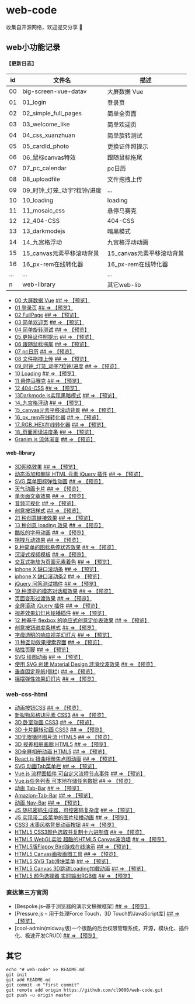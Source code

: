 # web-code

收集自开源网络，欢迎提交分享 🎉

## web小功能记录

#### 【更新日志】

| id | 文件名 | 描述 |
| --- | --- | --
| 00 | big-screen-vue-datav | 大屏数据 Vue|
| 01 | 01_login | 登录页 |
| 02 | 02_simple_full_pages | 简单全页面 |
| 03 | 03_welcome_like | 简单欢迎页 |
| 04 | 04_css_xuanzhuan | 简单旋转测试 |
| 05 | 05_cardId_photo | 更换证件照提示 |
| 06 | 06_鼠标canvas特效 | 跟随鼠标拖尾 |
| 07 | 07_pc_calendar | pc日历 |
| 08 | 08_uploadfile | 文件拖拽上传 |
| 09 | 09_时钟_灯笼_动字?粒钟/进度 | ... |
| 10 | 10_loading | loading |
| 11 | 11_mosaic_css | 悬停马赛克 |
| 12 | 12_404-CSS | 404-CSS |
| 13 | 13_darkmodejs | 暗黑模式 |
| 14 | 14_九宫格浮动 | 九宫格浮动动画 |
| 15 | 15_canvas元素平移滚动背景 | 15_canvas元素平移滚动背景 |
| 16 | 16_px-rem在线转化器 | 16_px-rem在线转化器 |
| ... | ... | ... |
| n | web-library | 其它web-lib |


* [00 大屏数据 Vue](big-screen-vue-datav ) <a href="http://cl9000.gitee.io/web-code/big-screen-vue-datav/"> ## => 【预览】</a>
* [01 登录页](01_login) <a href="http://cl9000.gitee.io/web-code/01_login/"> ## => 【预览】</a>
* [02 FullPage](02_simple_full_pages) <a href="http://cl9000.gitee.io/web-code/02_simple_full_pages/"> ## => 【预览】</a>
* [03 简单欢迎页](03_welcome_like) <a href="http://cl9000.gitee.io/web-code/03_welcome_like/"> ## => 【预览】</a>
* [04 简单旋转测试](04_css_xuanzhuan) <a href="http://cl9000.gitee.io/web-code/04_css_xuanzhuan/"> ## => 【预览】</a>
* [05 更换证件照提示](05_cardId_photo) <a href="http://cl9000.gitee.io/web-code/05_cardId_photo/"> ## => 【预览】</a>
* [06 跟随鼠标拖尾](06_鼠标canvas特效) <a href="http://cl9000.gitee.io/web-code/06_鼠标canvas特效/"> ## => 【预览】</a>
* [07 pc日历](07_pc_calendar) <a href="http://cl9000.gitee.io/web-code/07_pc_calendar/"> ## => 【预览】</a>
* [08 文件拖拽上传](08_uploadfile) <a href="http://cl9000.gitee.io/web-code/08_uploadfile/"> ## => 【预览】</a>
* [09_时钟_灯笼_动字?粒钟/进度](09_时钟_灯笼_动字?粒钟/进度) <a href="http://cl9000.gitee.io/web-code/web-library/3DGridEffect/"> ## => 【预览】</a>
* [10 Loading](10_loading) <a href="http://cl9000.gitee.io/web-code/10_loading/"> ## => 【预览】</a>
* [11 悬停马赛克](11_mosaic_css) <a href="http://cl9000.gitee.io/web-code/11_mosaic_css/"> ## => 【预览】</a>
* [12 404-CSS](12_404-CSS) <a href="http://cl9000.gitee.io/web-code/12_404-CSS/"> ## => 【预览】</a>
* [13Darkmode.js实现黑暗模式](13_darkmodejs) <a href="http://cl9000.gitee.io/web-code/13_darkmodejs/"> ## => 【预览】</a>
* [14_九宫格浮动](14_九宫格浮动) <a href="http://cl9000.gitee.io/web-code/14_九宫格浮动/"> ## => 【预览】</a>
* [15_canvas元素平移滚动背景](15_canvas元素平移滚动背景) <a href="http://cl9000.gitee.io/web-code/15_canvas元素平移滚动背景/"> ## => 【预览】</a>
* [16_px_rem在线转化器](16_px_rem在线转化器) <a href="http://cl9000.gitee.io/web-code/16_px_rem在线转化器/"> ## => 【预览】</a>
* [17_RGB_HEX在线转化器](17_RGB_HEX在线转化器) <a href="http://cl9000.gitee.io/web-code/17_RGB_HEX在线转化器/"> ## => 【预览】</a>
* [18_页面阅读进度条](18_页面阅读进度条) <a href="http://cl9000.gitee.io/web-code/18_页面阅读进度条/"> ## => 【预览】</a>
* [Granim.js 流体渐变](granim.js) <a href="https://sarcadass.github.io/granim.js/"> ## => 【预览】</a>



#### web-library
* [3D网格效果](web-library/3DGridEffect) <a href="http://cl9000.gitee.io/web-code/web-library/3DGridEffect/"> ## => 【预览】</a>
* [动态添加和删除 HTML 元素 jQuery 插件](web-library/addel) <a href="http://cl9000.gitee.io/web-code/web-library/addel/"> ## => 【预览】</a>
* [SVG 菜单图标弹性动画](web-library/AnimatedMenuIcon) <a href="http://cl9000.gitee.io/web-code/web-library/AnimatedMenuIcon/"> ## => 【预览】</a>
* [天气动画卡片](web-library/AnimatedWeatherCards) <a href="http://cl9000.gitee.io/web-code/web-library/AnimatedWeatherCards/"> ## => 【预览】</a>
* [单页面文章效果](web-library/ArticleIntroEffects) <a href="http://cl9000.gitee.io/web-code/web-library/ArticleIntroEffects/"> ## => 【预览】</a>
* [音频可视化](web-library/AudioVisualizers) <a href="http://cl9000.gitee.io/web-code/web-library/AudioVisualizers/"> ## => 【预览】</a>
* [创意按钮样式](web-library/CreativeButtons) <a href="http://cl9000.gitee.io/web-code/web-library/CreativeButtons/"> ## => 【预览】</a>
* [21 种创意链接效果](web-library/CreativeLinkEffects) <a href="http://cl9000.gitee.io/web-code/web-library/CreativeLinkEffects/"> ## => 【预览】</a>
* [13 种创意 loading 效果](web-library/CreativeLoadingEffects) <a href="http://cl9000.gitee.io/web-code/web-library/CreativeLoadingEffects/"> ## => 【预览】</a>
* [酷炫的字母动画](web-library/DecorativeLetterAnimations) <a href="http://cl9000.gitee.io/web-code/web-library/DecorativeLetterAnimations/"> ## => 【预览】</a>
* [拖拽互动效果](web-library/DragDropInteractions) <a href="http://cl9000.gitee.io/web-code/web-library/DragDropInteractions/"> ## => 【预览】</a>
* [9 种简单的图标悬停状态效果](web-library/IconHoverEffects) <a href="http://cl9000.gitee.io/web-code/web-library/IconHoverEffects/"> ## => 【预览】</a>
* [沉浸式视频模板](web-library/immersive-video-template) <a href="http://cl9000.gitee.io/web-code/web-library/immersive-video-template/"> ## => 【预览】</a>
* [交互式拖放为页面元素着色](web-library/InteractiveColoringConcept) <a href="http://cl9000.gitee.io/web-code/web-library/InteractiveColoringConcept/"> ## => 【预览】</a>
* [iphone X 缺口滚动条](web-library/iphone-notch-scroll) <a href="http://cl9000.gitee.io/web-code/web-library/iphone-notch-scroll/"> ## => 【预览】</a>
* [iphone X 缺口滚动条2](web-library/iphone-notch-scroll-2) <a href="http://cl9000.gitee.io/web-code/web-library/iphone-notch-scroll-2/"> ## => 【预览】</a>
* [jQuery 问答测试插件](web-library/jQuery-Quiz) <a href="http://cl9000.gitee.io/web-code/web-library/jQuery-Quiz/"> ## => 【预览】</a>
* [19 种漂亮的模态对话框效果](web-library/ModalWindowEffects) <a href="http://cl9000.gitee.io/web-code/web-library/ModalWindowEffects/"> ## => 【预览】</a>
* [页面变形过渡效果](web-library/MorphingPageTransition) <a href="http://cl9000.gitee.io/web-code/web-library/MorphingPageTransition/"> ## => 【预览】</a>
* [全屏滚动 jQuery 插件](web-library/pagePiling.js) <a href="http://cl9000.gitee.io/web-code/web-library/pagePiling.js/"> ## => 【预览】</a>
* [视差效果幻灯片轮播插件](web-library/parallax-Flickity) <a href="http://cl9000.gitee.io/web-code/web-library/parallax-Flickity/"> ## => 【预览】</a>
* [12 种基于 flexbox 的响应式创意定价表效果](web-library/PricingTablesInspiration) <a href="http://cl9000.gitee.io/web-code/web-library/PricingTablesInspiration/"> ## => 【预览】</a>
* [创意按钮进度条样式](web-library/ProgressButtonStyles) <a href="http://cl9000.gitee.io/web-code/web-library/ProgressButtonStyles/"> ## => 【预览】</a>
* [字母透明的响应视差幻灯片](web-library/ResponsiveParallaxDrag-Slider) <a href="http://cl9000.gitee.io/web-code/web-library/ResponsiveParallaxDrag-Slider/"> ## => 【预览】</a>
* [11 种互动效果搜索界面](web-library/SearchUIEffects) <a href="http://cl9000.gitee.io/web-code/web-library/SearchUIEffects/"> ## => 【预览】</a>
* [粘性页脚](web-library/sticky-footers) <a href="http://cl9000.gitee.io/web-code/web-library/sticky-footers/"> ## => 【预览】</a>
* [SVG 绘图动画](web-library/SVGDrawingAnimation) <a href="http://cl9000.gitee.io/web-code/web-library/SVGDrawingAnimation/"> ## => 【预览】</a>
* [使用 SVG 创建 Material Design 涟漪纹波效果](web-library/svgripples) <a href="http://cl9000.gitee.io/web-code/web-library/svgripples/"> ## => 【预览】</a>
* [垂直固定导航(侧栏)](web-library/vertical-fixed-navigation) <a href="http://cl9000.gitee.io/web-code/web-library/vertical-fixed-navigation/"> ## => 【预览】</a>
* [摇摆弹性效果幻灯片](web-library/WobblySlideshowEffect) <a href="http://cl9000.gitee.io/web-code/web-library/WobblySlideshowEffect/"> ## => 【预览】</a>

### web-css-html
* [动画按钮CSS](web-css-html/css3-animated-buttons) <a href="http://cl9000.gitee.io/web-code/web-css-html/css3-animated-buttons/"> ## => 【预览】</a>
* [新拟物风格UI元素 CSS3](web-css-html/css3-neumorphic-elements) <a href="http://cl9000.gitee.io/web-code/web-css-html/css3-neumorphic-elements/"> ## => 【预览】</a>
* [3D 卧室动画 CSS3](web-css-html/css3-3d-bedroom) <a href="http://cl9000.gitee.io/web-code/web-css-html/css3-3d-bedroom/"> ## => 【预览】</a>
* [3D 卡片翻转动画 CSS3](web-css-html/css3-3d-card-rotate) <a href="http://cl9000.gitee.io/web-code/web-css-html/css3-3d-card-rotate/"> ## => 【预览】</a>
* [3D无限循环图片流 HTML5](web-css-html/html5-3d-infinite-flow) <a href="http://cl9000.gitee.io/web-code/web-css-html/html5-3d-infinite-flow/"> ## => 【预览】</a>
* [3D 视差相册画廊 HTML5](web-css-html/html5-3d-parallax-photos) <a href="http://cl9000.gitee.io/web-code/web-css-html/html5-3d-parallax-photos/"> ## => 【预览】</a>
* [3D全屏相册动画 HTML5](web-css-html/html5-3d-slider) <a href="http://cl9000.gitee.io/web-code/web-css-html/html5-3d-slider/"> ## => 【预览】</a>
* [React.js 扭曲相册焦点图动画](web-css-html/react-js-image-slider) <a href="http://cl9000.gitee.io/web-code/web-css-html/react-js-image-slider/"> ## => 【预览】</a>
* [SVG 动画Tab菜单栏](web-css-html/svg-animated-tab-menu) <a href="http://cl9000.gitee.io/web-code/web-css-html/svg-animated-tab-menu/"> ## => 【预览】</a>
* [Vue.js 流程图插件 可自定义流程节点事件](web-css-html/vue-js-flow-chart) <a href="http://cl9000.gitee.io/web-code/web-css-html/vue-js-flow-chart/"> ## => 【预览】</a>
* [Vue.js任务列表 可本地存储任务数据](web-css-html/vue-js-todo-list) <a href="http://cl9000.gitee.io/web-code/web-css-html/vue-js-todo-list/"> ## => 【预览】</a>
* [动画 Tab-Bar](web-css-html/animated-tab-bar_v2.0) <a href="http://cl9000.gitee.io/web-code/web-css-html/animated-tab-bar_v2.0/"> ## => 【预览】</a>
* [Amazion-Tab-Bar](web-css-html/amazion-tab-bar) <a href="http://cl9000.gitee.io/web-code/web-css-html/amazion-tab-bar/"> ## => 【预览】</a>
* [动画 Nav-Bar](web-css-html/aNavigation-Bar) <a href="http://cl9000.gitee.io/web-code/web-css-html/Navigation-Bar/"> ## => 【预览】</a>
* [JS 随机密码生成器，可控密码复杂度](web-css-html/js-passwd-generator) <a href="http://cl9000.gitee.io/web-code/web-css-html/js-passwd-generator/"> ## => 【预览】</a>
* [JS 实现带二级菜单的图片轮播动画](web-css-html/js-image-player-menu) <a href="http://cl9000.gitee.io/web-code/web-css-html/js-image-player-menu/"> ## => 【预览】</a>
* [CSS3 水墨风格背景动画按钮](web-css-html/css3-ink-button) <a href="http://cl9000.gitee.io/web-code/web-css-html/css3-ink-button/"> ## => 【预览】</a>
* [HTML5 CSS3颜色选取并复制十六进制值](web-css-html/html5-css3-color-copy) <a href="http://cl9000.gitee.io/web-code/web-css-html/html5-css3-color-copy/"> ## => 【预览】</a>
* [HTML5 WebGL实验 超酷的HTML5 Canvas波浪墙](web-css-html/voxels-liquid) <a href="http://cl9000.gitee.io/web-code/web-css-html/voxels-liquid/"> ## => 【预览】</a>
* [HTML5版Flappy Bird游戏在线演示](web-css-html/html5-flappy-bird) <a href="http://cl9000.gitee.io/web-code/web-css-html/html5-flappy-bird/"> ## => 【预览】</a>
* [HTML5 Canvas画板画图工具](web-css-html/html5-canvas-drawing) <a href="http://cl9000.gitee.io/web-code/web-css-html/html5-canvas-drawing/"> ## => 【预览】</a>
* [HTML5 SVG Tab滑块菜单](web-css-html/html5-svg-tab-slider) <a href="http://cl9000.gitee.io/web-code/web-css-html/html5-svg-tab-slider/"> ## => 【预览】</a>
* [HTML5 Canvas 3D跳动Loading加载动画](web-css-html/html5-canvas-3d-loading) <a href="http://cl9000.gitee.io/web-code/web-css-html/html5-canvas-3d-loading/"> ## => 【预览】</a>
* [HTML5 颜色选择器 实时输出RGB值](web-css-html/html5-color-picker-rgb) <a href="http://cl9000.gitee.io/web-code/web-css-html/html5-color-picker-rgb/"> ## => 【预览】</a>





### 直达第三方官网
* [Bespoke.js–基于浏览器的演示文稿微框架] <a href="http://markdalgleish.com/projects/bespoke.js/"> ## => 【预览】</a>
* [Pressure.js – 用于处理Force Touch，3D Touch的JavaScript库] <a href="https://pressurejs.com/"> ## => 【预览】</a> 
* [cool-admin(midway版)一个很酷的后台权限管理系统，开源，模块化、插件化、极速开发CRUD] <a href="https://gitee.com/cl9000/cool-admin-midway"> ## => 【预览】</a> 





## 其它
```
echo "# web-code" >> README.md
git init
git add README.md
git commit -m "first commit"
git remote add origin https://github.com/cl9000/web-code.git
git push -u origin master
```
